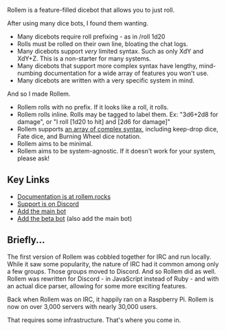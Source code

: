 Rollem is a feature-filled dicebot that allows you to just roll.

After using many dice bots, I found them wanting.
- Many dicebots require roll prefixing - as in /roll 1d20
- Rolls must be rolled on their own line, bloating the chat logs.
- Many dicebots support *very* limited syntax. Such as only XdY and XdY+Z. This is a non-starter for many systems.
- Many dicebots that support more complex syntax have lengthy, mind-numbing documentation for a wide array of features you won't use.
- Many dicebots are written with a very specific system in mind.

And so I made Rollem.
- Rollem rolls with no prefix. If it looks like a roll, it rolls.
- Rollem rolls inline. Rolls may be tagged to label them. Ex: "3d6+2d8 for damage", or "I roll [1d20 to hit] and [2d6 for damage]"
- Rollem supports [an array of complex syntax](http://rollem.rocks), including keep-drop dice, Fate dice, and Burning Wheel dice notation. 
- Rollem aims to be minimal.
- Rollem aims to be system-agnostic. If it doesn't work for your system, please ask!

## Key Links
- [Documentation is at rollem.rocks](http://rollem.rocks/)
- [Support is on Discord](https://discord.gg/cz7mVBa)
- [Add the main bot](https://discordapp.com/oauth2/authorize?client_id=240732567744151553&scope=bot&permissions=0)
- [Add the beta bot](https://discordapp.com/oauth2/authorize?client_id=263621237127905280&scope=bot&permissions=0) (also add the main bot)

## Briefly...
The first version of Rollem was cobbled together for IRC and run locally. While it saw some popularity, the nature of IRC had it common among only a few groups. Those groups moved to Discord. And so Rollem did as well. Rollem was rewritten for Discord - in JavaScript instead of Ruby - and with an actual dice parser, allowing for some more exciting features.

​Back when Rollem was on IRC, it happily ran on a Raspberry Pi. Rollem is now on over 3,000 servers with nearly 30,000 users.

That requires some infrastructure. That's where you come in.